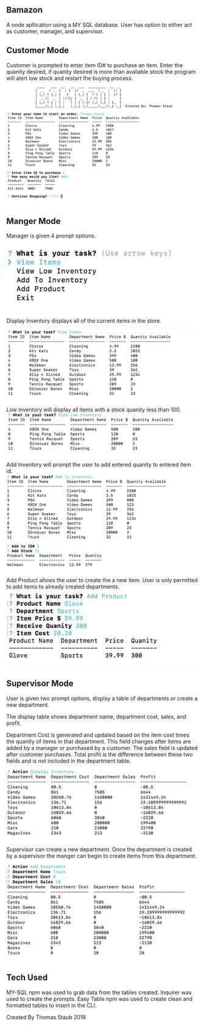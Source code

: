 

## Bamazon 

A node apllication using a MY SQL database. User has option to either act as customer, manager, and supervisor.

## Customer Mode

Customer is prompted to enter item ID# to purchase an item.
Enter the quanity desired, if quanity desired is more than available stock the program will alert low stock and restart the buying process.
![Customer Prompt](/images/customer.png)


## Manger Mode

Manager is given 4 prompt options.

![Manger Task](/images/mgrtask.png)

Display Inventory displays all of the current items in the store.

![Display Inventory](/images/mgrdisplay.png)


Low Inventory will display all items with a stock quanity less than 100.
![Display Low Inventory](/images/mgrlow.png)


Add Inventory will prompt the user to add entered quanity to entered item id.
![Add Inventory](/images/mgradd.png)


Add Product allows the user to create the a new item. User is only permitted to add items to already created departments.
![Add Product](/images/mgrcreate.png)


## Supervisor Mode

User is given two prompt options, display a table of departments or create a new department.

The display table shows department name, department cost, sales, and profit.

Department Cost is generated and updated based on the item cost times the quanity of items in that department. This field changes after items are added by a manager or purchased by a customer. The sales field is updated after customer purchases. Total profit is the difference between these two fields and is not included in the department table.

![Display Departments](/images/susdis.png)

Supervisor can create a new department. Once the department is created by a supervisor the manger can begin to create items from this department. 

![Add Department](/images/susadddpt.png)


## Tech Used
MY-SQL npm was used to grab data from the tables created.
Inquirer was used to create the prompts.
Easy Table npm was used to create clean and formatted tables to insert in the CLI.


Created By Thomas Staub 2018


